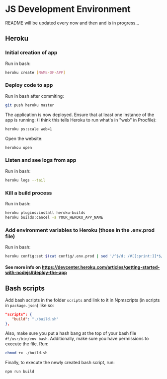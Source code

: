 # JS Development Environment

README will be updated every now and then and is in progress...

## Heroku

### Initial creation of app

Run in bash:

```bash
heroku create [NAME-OF-APP]
```

### Deploy code to app

Run in bash after commiting:

```bash
git push heroku master
```

The application is now deployed. Ensure that at least one instance of the app is running: (I think this tells Heroku to run what's in "web" in Procfile):

```bash
heroku ps:scale web=1
```

Open the website:

```bash
herokou open
```

### Listen and see logs from app

Run in bash:

```bash
heroku logs --tail
```

### Kill a build process

Run in bash:

```bash
heroku plugins:install heroku-builds
heroku builds:cancel -a YOUR_HEROKU_APP_NAME
```

### Add environment variables to Heroku (those in the .env.prod file)

Run in bash:

```bash
heroku config:set $(cat config/.env.prod | sed '/^$/d; /#[[:print:]]*$/d')
```

#### See more info on <https://devcenter.heroku.com/articles/getting-started-with-nodejs#deploy-the-app>

## Bash scripts

Add bash scripts in the folder `scripts` and link to it in Npmscripts (in scripts in `package.json`) like so:

```json
"scripts": {
   "build": "./build.sh"
},
````

Also, make sure you put a hash bang at the top of your bash file `#!/usr/bin/env bash`.
Additionally, make sure you have permissions to execute the file. Run:

```bash
chmod +x ./build.sh
```

Finally, to execute the newly created bash script, run:

```bash
npm run build
```
